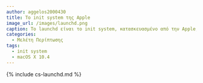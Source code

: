 ```yaml
---
author: aggelos2000430
title: Το init system της Apple
image_url: /images/launchd.png
caption: Το launchd είναι το init system, κατασκευασμένο από την Apple, που ξεκίνησε να χρησιμοποιείται στο macOS Χ 10.4 και είναι ο αντικαταστάτης του παλαιότερου BSD-style init(SystemStarter).
categories:
  - Μελέτη Περίπτωσης
tags:
  - init system
  - macOS X 10.4
---
```



{% include cs-launchd.md %}

